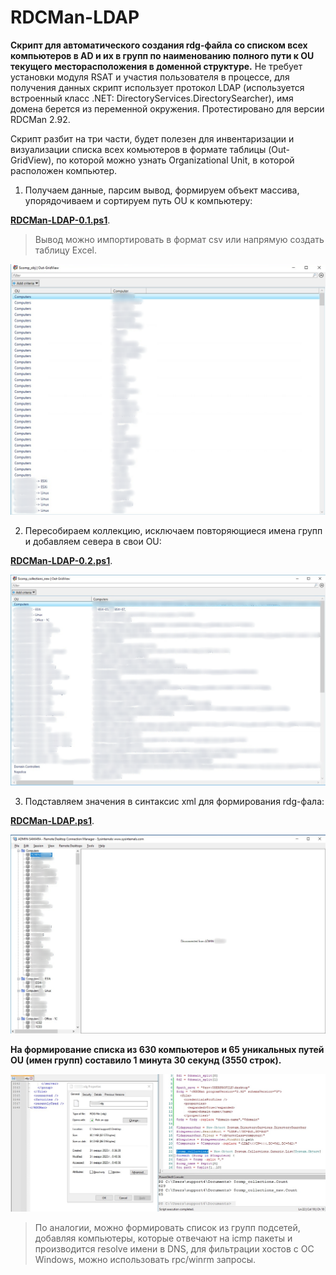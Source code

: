 # RDCMan-LDAP
**Скрипт для автоматического создания rdg-файла со списком всех компьютеров в AD и их в групп по наименованию полного пути к OU текущего месторасположения в доменной структуре.** Не требует установки модуля RSAT и участия пользователя в процессе, для получения данных скрипт использует протокол LDAP (используется встроенный класс .NET: DirectoryServices.DirectorySearcher), имя домена берется из переменной окружения. Протестировано для версии RDCMan 2.92.

Скрипт разбит на три части, будет полезен для инвентаризации и визуализации списка всех комьютеров в формате таблицы (Out-GridView), по которой можно узнать Organizational Unit, в которой расположен компьютер.

1. Получаем данные, парсим вывод, формируем объект массива, упорядочиваем и сортируем путь OU к компьютеру:

**[RDCMan-LDAP-0.1.ps1](https://github.com/Lifailon/RDCMan-LDAP/blob/rsa/RDCMan-LDAP-0.1.ps1)**.

> Вывод можно импортировать в формат csv или напрямую создать таблицу Excel.

![Image alt](https://github.com/Lifailon/RDCMan-LDAP/blob/rsa/Screen/Out-GridView-0.1.jpg)

2. Пересобираем коллекцию, исключаем повторяющиеся имена групп и добавляем севера в свои OU:

**[RDCMan-LDAP-0.2.ps1](https://github.com/Lifailon/RDCMan-LDAP/blob/rsa/RDCMan-LDAP-0.2.ps1)**.

![Image alt](https://github.com/Lifailon/RDCMan-LDAP/blob/rsa/Screen/Out-GridView-0.2.jpg)

3. Подставляем значения в синтаксис xml для формирования rdg-фала:

**[RDCMan-LDAP.ps1](https://github.com/Lifailon/RDCMan-LDAP/blob/rsa/RDCMan-LDAP.ps1)**.

![Image alt](https://github.com/Lifailon/RDCMan-LDAP/blob/rsa/Screen/RDCMan-List.jpg)

**На формирование списка из 630 компьютеров и 65 уникальных путей OU (имен групп) составило 1 минута 30 секунд (3550 строк).**

![Image alt](https://github.com/Lifailon/RDCMan-LDAP/blob/rsa/Screen/rdg-file.jpg)

> По аналогии, можно формировать список из групп подсетей, добавляя компьютеры, которые отвечают на icmp пакеты и производится resolve имени в DNS, для фильтрации хостов с ОС Windows, можно использовать rpc/winrm запросы.
